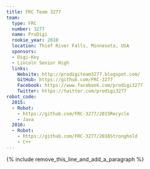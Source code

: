 ```yaml
---
title: FRC Team 3277
team:
  type: FRC
  number: 3277
  name: ProDigi
  rookie_year: 2010
  location: Thief River Falls, Minnesota, USA
  sponsors:
  - Digi-Key
  - Lincoln Senior High
  links:
    Website: http://prodigiteam3277.blogspot.com/
    GitHub: https://github.com/FRC-3277
    Facebook: https://www.facebook.com/prodigi3277
    Twitter: https://twitter.com/prodigi3277
robot_code:
  2015:
  - Robot:
    - https://github.com/FRC-3277/2015Recycle
    - Java
  2016:
  - Robot:
    - https://github.com/FRC-3277/2016Stronghold
    - C++
---
```


{% include remove_this_line_and_add_a_paragraph %}